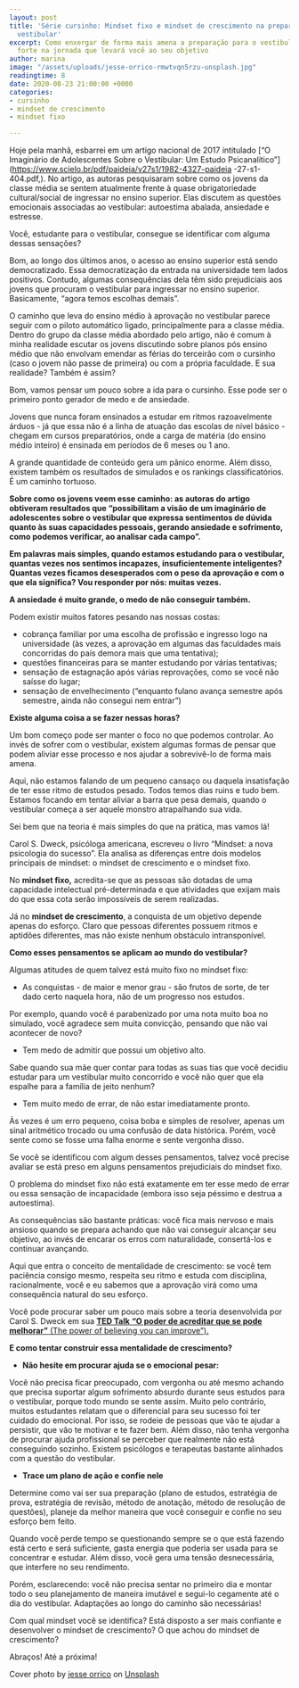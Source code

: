 ```yaml
---
layout: post
title: 'Série cursinho: Mindset fixo e mindset de crescimento na preparação para o
  vestibular'
excerpt: Como enxergar de forma mais amena a preparação para o vestibular e se manter
  forte na jornada que levará você ao seu objetivo
author: marina
image: "/assets/uploads/jesse-orrico-rmwtvqn5rzu-unsplash.jpg"
readingtime: 8
date: 2020-08-23 21:00:00 +0000
categories:
- cursinho
- mindset de crescimento
- mindset fixo

---
```

Hoje pela manhã, esbarrei em um artigo nacional de 2017 intitulado [“O Imaginário de Adolescentes Sobre o Vestibular: Um Estudo Psicanalítico”](https://www.scielo.br/pdf/paideia/v27s1/1982-4327-paideia -27-s1-404.pdf,). No artigo, as autoras pesquisaram sobre como os jovens da classe média se sentem atualmente frente à quase obrigatoriedade cultural/social de ingressar no ensino superior. Elas discutem as questões emocionais associadas ao vestibular: autoestima abalada, ansiedade e estresse.

Você, estudante para o vestibular, consegue se identificar com alguma dessas sensações?

Bom, ao longo dos últimos anos, o acesso ao ensino superior está sendo democratizado. Essa democratização da entrada na universidade tem lados positivos. Contudo, algumas consequências dela têm sido prejudiciais aos jovens que procuram o vestibular para ingressar no ensino superior. Basicamente, “agora temos escolhas demais”.

O caminho que leva do ensino médio à aprovação no vestibular parece seguir com o piloto automático ligado, principalmente para a classe média. Dentro do grupo da classe média abordado pelo artigo, não é comum à minha realidade escutar os jovens discutindo sobre planos pós ensino médio que não envolvam emendar as férias do terceirão com o cursinho (caso o jovem não passe de primeira) ou com a própria faculdade. E sua realidade? Também é assim?

Bom, vamos pensar um pouco sobre a ida para o cursinho. Esse pode ser o primeiro ponto gerador de medo e de ansiedade.

Jovens que nunca foram ensinados a estudar em ritmos razoavelmente árduos - já que essa não é a linha de atuação das escolas de nível básico - chegam em cursos preparatórios, onde a carga de matéria (do ensino médio inteiro) é ensinada em períodos de 6 meses ou 1 ano.

A grande quantidade de conteúdo gera um pânico enorme. Além disso, existem também os resultados de simulados e os rankings classificatórios. É um caminho tortuoso.

**Sobre como os jovens veem esse caminho: as autoras do artigo obtiveram resultados que “possibilitam a visão de um imaginário de adolescentes sobre o vestibular que expressa sentimentos de dúvida quanto às suas capacidades pessoais, gerando ansiedade e sofrimento, como podemos verificar, ao analisar cada campo”.**

**Em palavras mais simples, quando estamos estudando para o vestibular, quantas vezes nos sentimos incapazes, insuficientemente inteligentes? Quantas vezes ficamos desesperados com o peso da aprovação e com o que ela significa? Vou responder por nós: muitas vezes.**

**A ansiedade é muito grande, o medo de não conseguir também.**

Podem existir muitos fatores pesando nas nossas costas:

* cobrança familiar por uma escolha de profissão e ingresso logo na universidade (às vezes, a aprovação em algumas das faculdades mais concorridas do país demora mais que uma tentativa);
* questões financeiras para se manter estudando por várias tentativas;
* sensação de estagnação após várias reprovações, como se você não saísse do lugar;
* sensação de envelhecimento (“enquanto fulano avança semestre após semestre, ainda não consegui nem entrar”)

**Existe alguma coisa a se fazer nessas horas?**

Um bom começo pode ser manter o foco no que podemos controlar. Ao invés de sofrer com o vestibular, existem algumas formas de pensar que podem aliviar esse processo e nos ajudar a sobrevivê-lo de forma mais amena.

Aqui, não estamos falando de um pequeno cansaço ou daquela insatisfação de ter esse ritmo de estudos pesado. Todos temos dias ruins e tudo bem. Estamos focando em tentar aliviar a barra que pesa demais, quando o vestibular começa a ser aquele monstro atrapalhando sua vida.

Sei bem que na teoria é mais simples do que na prática, mas vamos lá!

Carol S. Dweck, psicóloga americana, escreveu o livro “Mindset: a nova psicologia do sucesso”. Ela analisa as diferenças entre dois modelos principais de mindset: o mindset de crescimento e o mindset fixo.

No **mindset fixo,** acredita-se que as pessoas são dotadas de uma capacidade intelectual pré-determinada e que atividades que exijam mais do que essa cota serão impossíveis de serem realizadas.

Já no **mindset de crescimento**, a conquista de um objetivo depende apenas do esforço. Claro que pessoas diferentes possuem ritmos e aptidões diferentes, mas não existe nenhum obstáculo intransponível.

**Como esses pensamentos se aplicam ao mundo do vestibular?**

Algumas atitudes de quem talvez está muito fixo no mindset fixo:

* As conquistas - de maior e menor grau - são frutos de sorte, de ter dado certo naquela hora, não de um progresso nos estudos.

Por exemplo, quando você é parabenizado por uma nota muito boa no simulado, você agradece sem muita convicção, pensando que não vai acontecer de novo?

* Tem medo de admitir que possui um objetivo alto.

Sabe quando sua mãe quer contar para todas as suas tias que você decidiu estudar para um vestibular muito concorrido e você não quer que ela espalhe para a família de jeito nenhum?

* Tem muito medo de errar, de não estar imediatamente pronto.

Às vezes é um erro pequeno, coisa boba e simples de resolver, apenas um sinal aritmético trocado ou uma confusão de data histórica. Porém, você sente como se fosse uma falha enorme e sente vergonha disso.

Se você se identificou com algum desses pensamentos, talvez você precise avaliar se está preso em alguns pensamentos prejudiciais do mindset fixo.

O problema do mindset fixo não está exatamente em ter esse medo de errar ou essa sensação de incapacidade (embora isso seja péssimo e destrua a autoestima).

As consequências são bastante práticas: você fica mais nervoso e mais ansioso quando se prepara achando que não vai conseguir alcançar seu objetivo, ao invés de encarar os erros com naturalidade, consertá-los e continuar avançando.

Aqui que entra o conceito de mentalidade de crescimento: se você tem paciência consigo mesmo, respeita seu ritmo e estuda com disciplina, racionalmente, você e eu sabemos que a aprovação virá como uma consequência natural do seu esforço.

Você pode procurar saber um pouco mais sobre a teoria desenvolvida por Carol S. Dweck em sua [**TED Talk** **“O poder de acreditar que se pode melhorar”** (The power of believing you can improve”).](https://www.ted.com/talks/carol_dweck_the_power_of_believing_that_you_can_improve?language=pt)

**E como tentar construir essa mentalidade de crescimento?**

* **Não hesite em procurar ajuda se o emocional pesar:**

Você não precisa ficar preocupado, com vergonha ou até mesmo achando que precisa suportar algum sofrimento absurdo durante seus estudos para o vestibular, porque todo mundo se sente assim. Muito pelo contrário, muitos estudantes relatam que o diferencial para seu sucesso foi ter cuidado do emocional. Por isso, se rodeie de pessoas que vão te ajudar a persistir, que vão te motivar e te fazer bem. Além disso, não tenha vergonha de procurar ajuda profissional se perceber que realmente não está conseguindo sozinho. Existem psicólogos e terapeutas bastante alinhados com a questão do vestibular.

* **Trace um plano de ação e confie nele**

Determine como vai ser sua preparação (plano de estudos, estratégia de prova, estratégia de revisão, método de anotação, método de resolução de questões), planeje da melhor maneira que você conseguir e confie no seu esforço bem feito.

Quando você perde tempo se questionando sempre se o que está fazendo está certo e será suficiente, gasta energia que poderia ser usada para se concentrar e estudar. Além disso, você gera uma tensão desnecessária, que interfere no seu rendimento.

Porém, esclarecendo: você não precisa sentar no primeiro dia e montar todo o seu planejamento de maneira imutável e segui-lo cegamente até o dia do vestibular. Adaptações ao longo do caminho são necessárias!

Com qual mindset você se identifica? Está disposto a ser mais confiante e desenvolver o mindset de crescimento? O que achou do mindset de crescimento?

Abraços! Até a próxima!

Cover photo by [jesse orrico](https://unsplash.com/@jessedo81?utm_source=unsplash&utm_medium=referral&utm_content=creditCopyText) on [Unsplash](https://unsplash.com/s/photos/brain?utm_source=unsplash&utm_medium=referral&utm_content=creditCopyText)